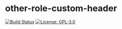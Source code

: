 # other-role-custom-header

[![Build Status](https://ci.thegeeklab.de/api/badges/thegeeklab/ansible-doctor/status.svg)](https://ci.thegeeklab.de/repos/thegeeklab/ansible-doctor)
[![License: GPL-3.0](https://img.shields.io/github/license/thegeeklab/ansible-doctor)](https://github.com/thegeeklab/ansible-doctor/blob/main/LICENSE)
